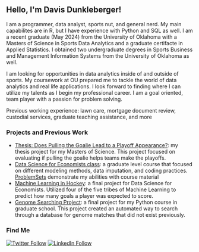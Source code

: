 ## Hello, I'm Davis Dunkleberger!

I am a programmer, data analyst, sports nut, and general nerd. My main capabilites are in R, but I have experience with Python and SQL as well. I am a recent graduate (May 2024) from the University of Oklahoma with a Masters of Science in Sports Data Analytics and a graduate certifacte in Applied Statistics. I obtained two undergraduate degrees in Sports Business and Management Information Systems from the University of Oklahoma as well.

I am looking for opportunities in data analytics inside of and outside of sports. My coursework at OU prepared me to tackle the world of data analytics and real life applications. I look forward to finding where I can utilize my talents as I begin my professional career. I am a goal oriented, team player with a passion for problem solving.

Previous working experience: lawn care, mortgage document review, custodial services, graduate teaching assistance, and more


### Projects and Previous Work
- [Thesis: Does Pulling the Goalie Lead to a Playoff Appearance?](https://github.com/dunk0002/Pulling-The-Goalie-Thesis): my thesis project for my Masters of Science. This project focused on evaluating if pulling the goalie helps teams make the playoffs. 
- [Data Science for Economists class](https://github.com/dunk0002/DScourseS23): a graduate level course that focused on different modeling methods, data imputation, and coding practices. [ProblemSets](https://github.com/dunk0002/DScourseS23/tree/master/ProblemSets) demonstrate my abilities with course material
- [Machine Learning in Hockey](https://github.com/dunk0002/Machine-Learning-Predicting-Goals): a final project for Data Science for Economists. Utilized four of the five tribes of Machine Learning to predict how many goals a player was expected to score.
- [Genome Searching Project](https://github.com/dunk0002/Genome-Searching): a final project for my Python course in graduate school. This project created an automated way to search through a database for genome matches that did not exist previously.


### Find Me
[![Twitter Follow](https://img.shields.io/twitter/follow/soonerfan432?color=blue&label=%40soonerfan432&logo=twitter&style=for-the-badge)](https://x.com/soonerfan432)
[![LinkedIn Follow](https://img.shields.io/badge/LinkedIn-davisdunkleberger-white?style=for-the-badge&logo=linkedin&logoColor=white&labelColor=0B66C2])](https://www.linkedin.com/in/davisdunkleberger/)
